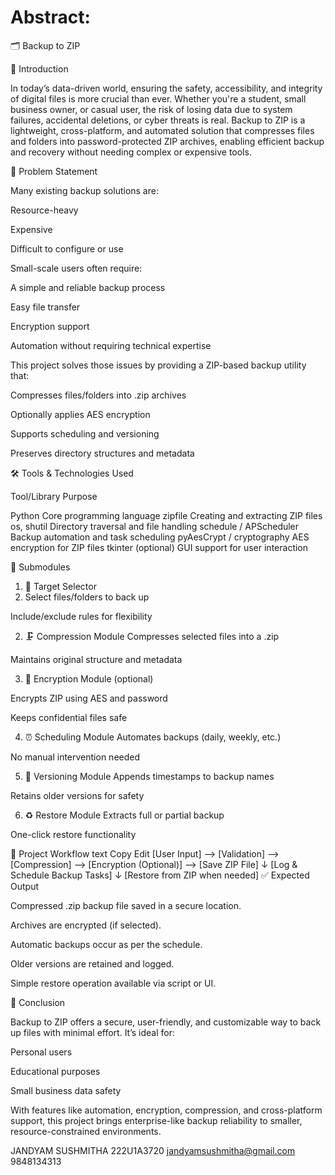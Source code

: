 # Abstract:

🗂️ Backup to ZIP

📌 Introduction

In today’s data-driven world, ensuring the safety, accessibility, and integrity of digital files is more crucial than ever. Whether you're a student, small business owner, or casual user, the risk of losing data due to system failures, accidental deletions, or cyber threats is real.
Backup to ZIP is a lightweight, cross-platform, and automated solution that compresses files and folders into password-protected ZIP archives, enabling efficient backup and recovery without needing complex or expensive tools.

🚩 Problem Statement

Many existing backup solutions are:

Resource-heavy

Expensive

Difficult to configure or use

Small-scale users often require:

A simple and reliable backup process

Easy file transfer

Encryption support

Automation without requiring technical expertise

This project solves those issues by providing a ZIP-based backup utility that:

Compresses files/folders into .zip archives

Optionally applies AES encryption

Supports scheduling and versioning

Preserves directory structures and metadata

🛠 Tools & Technologies Used

Tool/Library	Purpose

Python	Core programming language
zipfile	Creating and extracting ZIP files
os, shutil	Directory traversal and file handling
schedule / APScheduler	Backup automation and task scheduling
pyAesCrypt / cryptography	AES encryption for ZIP files
tkinter (optional)	GUI support for user interaction

🧩 Submodules

1. 📁 Target Selector
2. Select files/folders to back up

Include/exclude rules for flexibility

2. 🗜️ Compression Module
Compresses selected files into a .zip

Maintains original structure and metadata

3. 🔐 Encryption Module (optional)

Encrypts ZIP using AES and password

Keeps confidential files safe

4. ⏰ Scheduling Module
Automates backups (daily, weekly, etc.)

No manual intervention needed

5. 📂 Versioning Module
Appends timestamps to backup names

Retains older versions for safety

6. ♻️ Restore Module
Extracts full or partial backup

One-click restore functionality

🔄 Project Workflow
text
Copy
Edit
[User Input] --> [Validation] --> [Compression] --> [Encryption (Optional)] --> [Save ZIP File]
                                                           ↓
                                              [Log & Schedule Backup Tasks]
                                                           ↓
                                                [Restore from ZIP when needed]
✅ Expected Output

Compressed .zip backup file saved in a secure location.

Archives are encrypted (if selected).

Automatic backups occur as per the schedule.

Older versions are retained and logged.

Simple restore operation available via script or UI.

🎯 Conclusion

Backup to ZIP offers a secure, user-friendly, and customizable way to back up files with minimal effort. It’s ideal for:

Personal users

Educational purposes

Small business data safety

With features like automation, encryption, compression, and cross-platform support, this project brings enterprise-like backup reliability to smaller, resource-constrained environments.



JANDYAM SUSHMITHA
222U1A3720
jandyamsushmitha@gmail.com
9848134313
